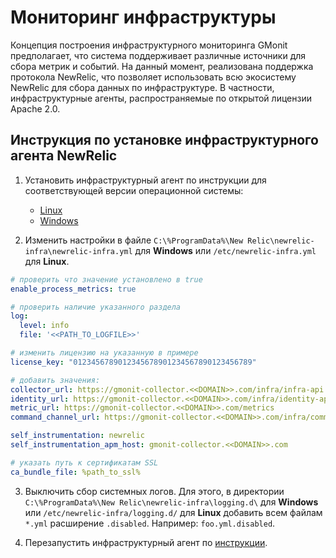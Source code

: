 # Мониторинг инфраструктуры
Концепция построения инфраструктурного мониторинга GMonit предполагает, что система поддерживает различные источники для сбора метрик и событий. На данный момент, реализована поддержка протокола NewRelic, что позволяет использовать всю экосистему NewRelic для сбора данных по инфраструктуре. В частности, инфраструктурные агенты, распространяемые по открытой лицензии Apache 2.0.

## Инструкция по установке инфраструктурного агента NewRelic

1. Установить инфраструктурный агент по инструкции для соответствующей версии операционной системы:
    * [Linux](https://docs.newrelic.com/docs/infrastructure/install-infrastructure-agent/linux-installation/install-infrastructure-monitoring-agent-linux/)
    * [Windows](https://docs.newrelic.com/docs/infrastructure/install-infrastructure-agent/windows-installation/install-infrastructure-monitoring-agent-windows/)

2. Изменить настройки в файле `C:\%ProgramData%\New Relic\newrelic-infra\newrelic-infra.yml` для __Windows__ или `/etc/newrelic-infra.yml` для __Linux__.

```yaml
# проверить что значение установлено в true
enable_process_metrics: true

# проверить наличие указанного раздела
log:
  level: info
  file: '<<PATH_TO_LOGFILE>>'

# изменить лицензию на указанную в примере
license_key: "0123456789012345678901234567890123456789"

# добавить значения:
collector_url: https://gmonit-collector.<<DOMAIN>>.com/infra/infra-api
identity_url: https://gmonit-collector.<<DOMAIN>>.com/infra/identity-api
metric_url: https://gmonit-collector.<<DOMAIN>>.com/metrics 
command_channel_url: https://gmonit-collector.<<DOMAIN>>.com/infra/command-api

self_instrumentation: newrelic
self_instrumentation_apm_host: gmonit-collector.<<DOMAIN>>.com

# указать путь к сертификатам SSL
ca_bundle_file: %path_to_ssl%
```

3. Выключить сбор системных логов. Для этого, в директории `C:\%ProgramData%\New Relic\newrelic-infra\logging.d\` для __Windows__ или `/etc/newrelic-infra/logging.d/` для __Linux__ добавить всем файлам `*.yml` расширение `.disabled`. Например: `foo.yml.disabled`.

4. Перезапустить инфраструктурный агент по [инструкции](https://docs.newrelic.com/docs/infrastructure/install-infrastructure-agent/manage-your-agent/start-stop-restart-infrastructure-agent/).
